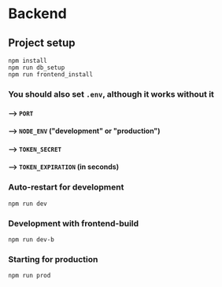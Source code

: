 # Backend

## Project setup
```
npm install
npm run db_setup
npm run frontend_install
```
### You should also set `.env`, although it works without it
#### --> `PORT`
#### --> `NODE_ENV` ("development" or "production")
#### --> `TOKEN_SECRET`
#### --> `TOKEN_EXPIRATION` (in seconds)


### Auto-restart for development
```
npm run dev
```
### Development with frontend-build
```
npm run dev-b
```

### Starting for production
```
npm run prod
```
